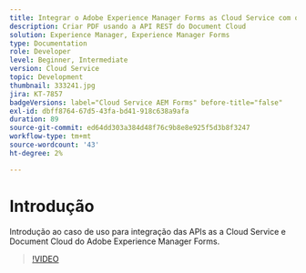 ```yaml
---
title: Integrar o Adobe Experience Manager Forms as Cloud Service com o Document Cloud
description: Criar PDF usando a API REST do Document Cloud
solution: Experience Manager, Experience Manager Forms
type: Documentation
role: Developer
level: Beginner, Intermediate
version: Cloud Service
topic: Development
thumbnail: 333241.jpg
jira: KT-7857
badgeVersions: label="Cloud Service AEM Forms" before-title="false"
exl-id: dbff8764-67d5-43fa-bd41-918c638a9afa
duration: 89
source-git-commit: ed64dd303a384d48f76c9b8e8e925f5d3b8f3247
workflow-type: tm+mt
source-wordcount: '43'
ht-degree: 2%

---
```


# Introdução

Introdução ao caso de uso para integração das APIs as a Cloud Service e Document Cloud do Adobe Experience Manager Forms.

>[!VIDEO](https://video.tv.adobe.com/v/333241?quality=12&learn=on)
